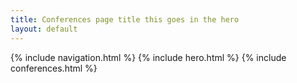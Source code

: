 ```yaml
---
title: Conferences page title this goes in the hero
layout: default
---
```


{% include navigation.html %}
{% include hero.html %}
{% include conferences.html %}

